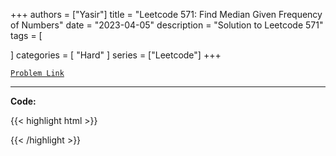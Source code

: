 
+++
authors = ["Yasir"]
title = "Leetcode 571: Find Median Given Frequency of Numbers"
date = "2023-04-05"
description = "Solution to Leetcode 571"
tags = [
    
]
categories = [
    "Hard"
]
series = ["Leetcode"]
+++



[`Problem Link`](https://leetcode.com/problems/find-median-given-frequency-of-numbers/description/)

---

**Code:**

{{< highlight html >}}

{{< /highlight >}}

